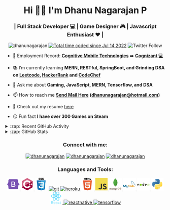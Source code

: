<h1 align="center">Hi 👋🏻 I'm Dhanu Nagarajan P</h1>
<h3 align="center">| Full Stack Developer 💻 | Game Designer 🎮 | Javascript Enthusiast ❤️ |</h3>

<p align="center"> 
  <img src="https://komarev.com/ghpvc/?username=dhanunagarajanp&label=Profile%20views&color=0e75b6&style=plastic" alt="dhanunagarajan" />
  <a href="https://wakatime.com/@bb0f9b8d-8a41-4d25-b432-3871bdeddcd2"><img src="https://wakatime.com/badge/user/bb0f9b8d-8a41-4d25-b432-3871bdeddcd2.svg" alt="Total time coded since Jul 14 2022" /></a>
  <img alt="Twitter Follow" src="https://img.shields.io/twitter/follow/thetyrantteddy?color=%231DA1F2&logo=Twitter&style=plastic">
  
</p>

- 💼 Employment Record: [**Cognitive Mobile Technologies**](http://cognitivemobile.net/) ➡️ [**Cognizant 💻**](https://www.cognizant.com/)

- 📚 I’m currently learning **MERN, RESTful, SpringBoot, and Grinding DSA on [Leetcode](https://leetcode.com/dhanunagarajan/), [HackerRank](https://www.hackerrank.com/DhanuNagarajanP) and [CodeChef](https://www.codechef.com/users/dhanunagarajan)**

- 💬 Ask me about **Gaming, JavaScript, MERN, Tensorflow, and DSA**

- 📫 How to reach me [**Send Mail Here**](mailto:dhanunagarajan@hotmail.com) **(dhanunagarajan@hotmail.com)**

- 📄 Check out my resume [here]()

- 😏 Fun fact **I have over 300 Games on Steam**

<details>
  <summary>:zap: Recent GitHub Activity</summary>
  
<!--START_SECTION:activity-->
<!--END_SECTION:activity-->

</details>

<details>
  <summary>:zap: GitHub Stats</summary>

  <img alt="Dhanu's GitHub Stats" src="https://github-readme-stats-ochre-two.vercel.app/api?username=dhanunagarajan&show_icons=true&hide_border=false&title_color=ff652f&icon_color=FFE400&bg_color=09131B&text_color=ffffff&border_color=0c1a25" />

</details>

<!--START_SECTION:waka-->
<!--END_SECTION:waka-->

<h3 align="center">Connect with me:</h3>
<p align="center">
<a href="https://dev.to/dhanunagarajan" target="blank"><img align="center" src="https://cdn-icons-png.flaticon.com/512/5969/5969113.png" alt="dhanunagarajan" height="30" width="40" /></a>
<a href="https://www.linkedin.com/in/dhanunagarajanp/" target="blank"><img align="center" src="https://cdn-icons.flaticon.com/png/512/3536/premium/3536505.png?token=exp=1657806601~hmac=670f77fb8b242ba945558094ce4d686c" alt="dhanunagarajan" height="30" width="40" /></a>
<a href="https://instagram.com/dhanu.nagarajan" target="blank"><img align="center" src="https://cdn-icons-png.flaticon.com/512/174/174855.png" alt="dhanunagarajan" height="30" width="40" /></a>
</p>

<h3 align="center">Languages and Tools:</h3>
<p align="center"> <a href="https://getbootstrap.com" target="_blank"> <img src="https://github.com/devicons/devicon/blob/master/icons/bootstrap/bootstrap-plain.svg" alt="bootstrap" width="40" height="40"/> </a> <a href="https://www.w3schools.com/cpp/" target="_blank"> <img src="https://github.com/devicons/devicon/blob/master/icons/cplusplus/cplusplus-original.svg" alt="cplusplus" width="40" height="40"/> </a> <a href="https://www.w3schools.com/css/" target="_blank"> <img src="https://github.com/devicons/devicon/blob/master/icons/css3/css3-original-wordmark.svg" alt="css3" width="40" height="40"/> </a> <a href="https://git-scm.com/" target="_blank"> <img src="https://www.vectorlogo.zone/logos/git-scm/git-scm-icon.svg" alt="git" width="40" height="40"/> </a> <a href="https://heroku.com" target="_blank"> <img src="https://www.vectorlogo.zone/logos/heroku/heroku-icon.svg" alt="heroku" width="40" height="40"/> </a> <a href="https://www.w3.org/html/" target="_blank"> <img src="https://github.com/devicons/devicon/blob/master/icons/html5/html5-original-wordmark.svg" alt="html5" width="40" height="40"/> </a> <a href="https://developer.mozilla.org/en-US/docs/Web/JavaScript" target="_blank"> <img src="https://github.com/devicons/devicon/blob/master/icons/javascript/javascript-original.svg" alt="javascript" width="40" height="40"/> </a> <a href="https://www.mongodb.com/" target="_blank"> <img src="https://github.com/devicons/devicon/blob/master/icons/mongodb/mongodb-original-wordmark.svg" alt="mongodb" width="40" height="40"/> </a> <a href="https://www.mysql.com/" target="_blank"> <img src="https://github.com/devicons/devicon/blob/master/icons/mysql/mysql-original-wordmark.svg" alt="mysql" width="40" height="40"/> </a> <a href="https://nodejs.org" target="_blank"> <img src="https://github.com/devicons/devicon/blob/master/icons/nodejs/nodejs-original-wordmark.svg" alt="nodejs" width="40" height="40"/> </a> <a href="https://www.python.org" target="_blank"> <img src="https://github.com/devicons/devicon/blob/master/icons/python/python-original.svg" alt="python" width="40" height="40"/> </a> <a href="https://reactjs.org/" target="_blank"> <img src="https://github.com/devicons/devicon/blob/master/icons/react/react-original-wordmark.svg" alt="react" width="40" height="40"/> </a> <a href="https://reactnative.dev/" target="_blank"> <img src="https://reactnative.dev/img/header_logo.svg" alt="reactnative" width="40" height="40"/> </a> <a href="https://www.tensorflow.org" target="_blank"> <img src="https://www.vectorlogo.zone/logos/tensorflow/tensorflow-icon.svg" alt="tensorflow" width="40" height="40"/> </a> </p>
